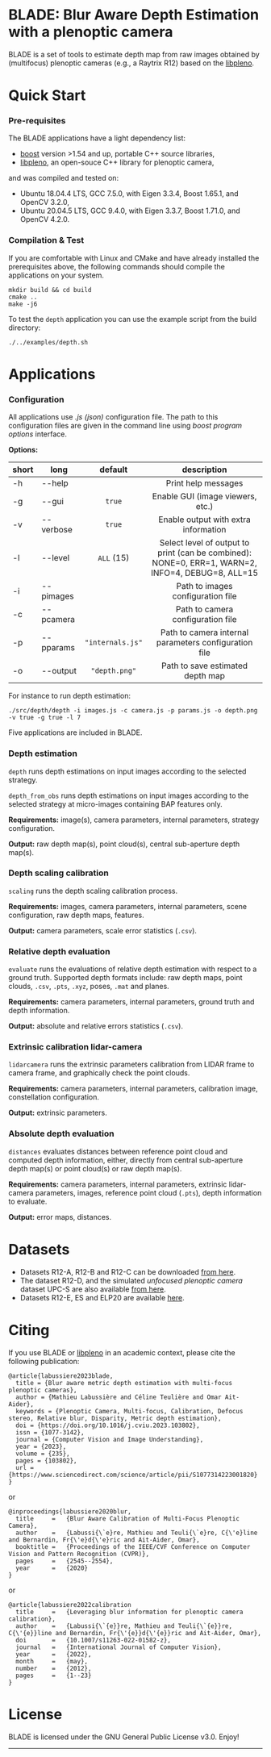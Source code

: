 BLADE: Blur Aware Depth Estimation with a plenoptic camera
=====================================================

BLADE is a set of tools to estimate depth map from raw images obtained by (multifocus) plenoptic cameras (e.g., a Raytrix R12) based on the [libpleno].

Quick Start
===========

### Pre-requisites

The BLADE applications have a light dependency list:

 * [boost] version >1.54 and up, portable C++ source libraries,
 * [libpleno], an open-souce C++ library for plenoptic camera,
 
and was compiled and tested on:
  * Ubuntu 18.04.4 LTS, GCC 7.5.0, with Eigen 3.3.4, Boost 1.65.1, and OpenCV 3.2.0,
  * Ubuntu 20.04.5 LTS, GCC 9.4.0, with Eigen 3.3.7, Boost 1.71.0, and OpenCV 4.2.0.
  
### Compilation & Test

If you are comfortable with Linux and CMake and have already installed the prerequisites above, the following commands should compile the applications on your system.

```
mkdir build && cd build
cmake ..
make -j6
```

To test the `depth` application you can use the example script from the build directory:
```
./../examples/depth.sh
```

Applications
============

### Configuration

All applications use _.js (json)_ configuration file. The path to this configuration files are given in the command line using _boost program options_ interface.

**Options:**

| short 	| long 			| default 			| description 								|
|-------	|------			|:---------:			|:-----------:								|
| -h 		| -\-help  		|           		| Print help messages						|
| -g 		| -\-gui  		| `true`          	| Enable GUI (image viewers, etc.)			|
| -v 		| -\-verbose 	| `true`          	| Enable output with extra information		|
| -l 		| -\-level  	| `ALL` (15)       	| Select level of output to print (can be combined): NONE=0, ERR=1, WARN=2, INFO=4, DEBUG=8, ALL=15 |
| -i 		| -\-pimages 	|                	| Path to images configuration file |
| -c 		| -\-pcamera 	|                	| Path to camera configuration file |
| -p 		| -\-pparams 	| `"internals.js"` 	| Path to camera internal parameters configuration file |
| -o 		| -\-output  	| `"depth.png"`		| Path to save estimated depth map |

For instance to run depth estimation:
```
./src/depth/depth -i images.js -c camera.js -p params.js -o depth.png -v true -g true -l 7
```

Five applications are included in BLADE.

### Depth estimation
`depth` runs depth estimations on input images according to the selected strategy.

`depth_from_obs` runs depth estimations on input images according to the selected strategy at micro-images containing BAP features only.
	
**Requirements:** image(s), camera parameters, internal parameters, strategy configuration.

**Output:** raw depth map(s), point cloud(s), central sub-aperture depth map(s).
	
### Depth scaling calibration
`scaling` runs the depth scaling calibration process.
	
**Requirements:** images, camera parameters, internal parameters, scene configuration, raw depth maps, features.

**Output:** camera parameters, scale error statistics (`.csv`).

### Relative depth evaluation	
`evaluate` runs the evaluations of relative depth estimation with respect to a ground truth. Supported depth formats include: raw depth maps, point clouds, `.csv`, `.pts`, `.xyz`, poses, `.mat` and planes.
	
**Requirements:** camera parameters, internal parameters, ground truth and depth information.

**Output:** absolute and relative errors statistics (`.csv`).

### Extrinsic calibration lidar-camera
`lidarcamera` runs the extrinsic parameters calibration from LIDAR frame to camera frame, and graphically check the point clouds.
	
**Requirements:** camera parameters, internal parameters, calibration image, constellation configuration.

**Output:** extrinsic parameters.

### Absolute depth evaluation	
`distances` evaluates distances between reference point cloud and computed depth information, either, directly from central sub-aperture depth map(s) or point cloud(s) or raw depth map(s).
	
**Requirements:** camera parameters, internal parameters, extrinsic lidar-camera parameters, images, reference point cloud (`.pts`), depth information to evaluate.

**Output:** error maps, distances.

  
Datasets
========

* Datasets R12-A, R12-B and R12-C can be downloaded [from here](https://github.com/comsee-research/plenoptic-datasets).
* The dataset R12-D, and the simulated _unfocused plenoptic camera_ dataset UPC-S are also available [from here](https://github.com/comsee-research/plenoptic-datasets).
* Datasets R12-E, ES and ELP20 are available [here](https://github.com/comsee-research/plenoptic-datasets).

Citing
======

If you use BLADE or [libpleno] in an academic context, please cite the following publication:

	@article{labussiere2023blade,
	  title = {Blur aware metric depth estimation with multi-focus plenoptic cameras},
	  author = {Mathieu Labussière and Céline Teulière and Omar Ait-Aider},
	  keywords = {Plenoptic Camera, Multi-focus, Calibration, Defocus stereo, Relative blur, Disparity, Metric depth estimation},
	  doi = {https://doi.org/10.1016/j.cviu.2023.103802},
	  issn = {1077-3142},
	  journal = {Computer Vision and Image Understanding},
	  year = {2023},
	  volume = {235},
	  pages = {103802},
	  url = {https://www.sciencedirect.com/science/article/pii/S1077314223001820}
	}
	
or 

	@inproceedings{labussiere2020blur,
	  title 	=	{Blur Aware Calibration of Multi-Focus Plenoptic Camera},
	  author	=	{Labussi{\`e}re, Mathieu and Teuli{\`e}re, C{\'e}line and Bernardin, Fr{\'e}d{\'e}ric and Ait-Aider, Omar},
	  booktitle	=	{Proceedings of the IEEE/CVF Conference on Computer Vision and Pattern Recognition (CVPR)},
	  pages		=	{2545--2554},
	  year		=	{2020}
	}
	
or 

	@article{labussiere2022calibration
	  title		=	{Leveraging blur information for plenoptic camera calibration},
	  author	=	{Labussi{\`{e}}re, Mathieu and Teuli{\`{e}}re, C{\'{e}}line and Bernardin, Fr{\'{e}}d{\'{e}}ric and Ait-Aider, Omar},
	  doi		=	{10.1007/s11263-022-01582-z},
	  journal	=	{International Journal of Computer Vision},
	  year		=	{2022},
	  month		=	{may},
	  number	=	{2012},
	  pages		=	{1--23}
	}



License
=======

BLADE is licensed under the GNU General Public License v3.0. Enjoy!

[Ubuntu]: http://www.ubuntu.com
[CMake]: http://www.cmake.org
[CMake documentation]: http://www.cmake.org/cmake/help/cmake2.6docs.html
[git]: http://git-scm.com
[Eigen]: http://eigen.tuxfamily.org
[libv]: http://gitlab.ip.uca.fr/libv/libv
[lma]: http://gitlab.ip.uca.fr/libv/lma
[OpenCV]: https://opencv.org/
[Doxygen]: http://www.stack.nl/~dimitri/doxygen/
[boost]: http://www.boost.org/
[libpleno]: https://github.com/comsee-research/libpleno

---
